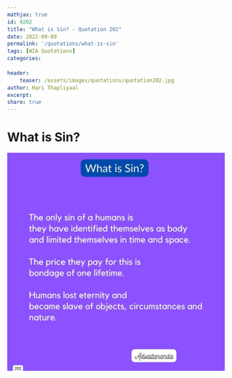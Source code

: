 ```yaml
---
mathjax: true
id: 9202
title: "What is Sin? - Quotation 202"
date: 2022-09-09
permalink: '/quotations/what-is-sin'
tags: [WIA Quotations] 
categories: 

header:
    teaser: /assets/images/quotations/quotation202.jpg
author: Hari Thapliyaal 
excerpt:
share: true 
---
```


# What is Sin?

![What is Sin?](/assets/images/quotations/quotation202.jpg)
